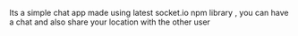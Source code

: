 Its a simple chat app made using latest socket.io npm library , you can have a chat and also share your location with the other user
